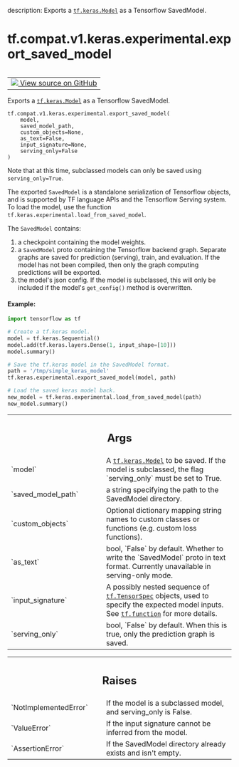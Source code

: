 description: Exports a <a href="../../../../../tf/keras/Model.md"><code>tf.keras.Model</code></a> as a Tensorflow SavedModel.

<div itemscope itemtype="http://developers.google.com/ReferenceObject">
<meta itemprop="name" content="tf.compat.v1.keras.experimental.export_saved_model" />
<meta itemprop="path" content="Stable" />
</div>

# tf.compat.v1.keras.experimental.export_saved_model

<!-- Insert buttons and diff -->

<table class="tfo-notebook-buttons tfo-api nocontent" align="left">
<td>
  <a target="_blank" href="https://github.com/keras-team/keras/tree/v2.9.0/keras/saving/saved_model_experimental.py#L53-L137">
    <img src="https://www.tensorflow.org/images/GitHub-Mark-32px.png" />
    View source on GitHub
  </a>
</td>
</table>



Exports a <a href="../../../../../tf/keras/Model.md"><code>tf.keras.Model</code></a> as a Tensorflow SavedModel.

<pre class="devsite-click-to-copy prettyprint lang-py tfo-signature-link">
<code>tf.compat.v1.keras.experimental.export_saved_model(
    model,
    saved_model_path,
    custom_objects=None,
    as_text=False,
    input_signature=None,
    serving_only=False
)
</code></pre>



<!-- Placeholder for "Used in" -->

Note that at this time, subclassed models can only be saved using
`serving_only=True`.

The exported `SavedModel` is a standalone serialization of Tensorflow objects,
and is supported by TF language APIs and the Tensorflow Serving system.
To load the model, use the function
`tf.keras.experimental.load_from_saved_model`.

The `SavedModel` contains:

1. a checkpoint containing the model weights.
2. a `SavedModel` proto containing the Tensorflow backend graph. Separate
   graphs are saved for prediction (serving), train, and evaluation. If
   the model has not been compiled, then only the graph computing predictions
   will be exported.
3. the model's json config. If the model is subclassed, this will only be
   included if the model's `get_config()` method is overwritten.

#### Example:



```python
import tensorflow as tf

# Create a tf.keras model.
model = tf.keras.Sequential()
model.add(tf.keras.layers.Dense(1, input_shape=[10]))
model.summary()

# Save the tf.keras model in the SavedModel format.
path = '/tmp/simple_keras_model'
tf.keras.experimental.export_saved_model(model, path)

# Load the saved keras model back.
new_model = tf.keras.experimental.load_from_saved_model(path)
new_model.summary()
```

<!-- Tabular view -->
 <table class="responsive fixed orange">
<colgroup><col width="214px"><col></colgroup>
<tr><th colspan="2"><h2 class="add-link">Args</h2></th></tr>

<tr>
<td>
`model`
</td>
<td>
A <a href="../../../../../tf/keras/Model.md"><code>tf.keras.Model</code></a> to be saved. If the model is subclassed, the flag
`serving_only` must be set to True.
</td>
</tr><tr>
<td>
`saved_model_path`
</td>
<td>
a string specifying the path to the SavedModel directory.
</td>
</tr><tr>
<td>
`custom_objects`
</td>
<td>
Optional dictionary mapping string names to custom classes
or functions (e.g. custom loss functions).
</td>
</tr><tr>
<td>
`as_text`
</td>
<td>
bool, `False` by default. Whether to write the `SavedModel` proto
in text format. Currently unavailable in serving-only mode.
</td>
</tr><tr>
<td>
`input_signature`
</td>
<td>
A possibly nested sequence of <a href="../../../../../tf/TensorSpec.md"><code>tf.TensorSpec</code></a> objects, used
to specify the expected model inputs. See <a href="../../../../../tf/function.md"><code>tf.function</code></a> for more details.
</td>
</tr><tr>
<td>
`serving_only`
</td>
<td>
bool, `False` by default. When this is true, only the
prediction graph is saved.
</td>
</tr>
</table>



<!-- Tabular view -->
 <table class="responsive fixed orange">
<colgroup><col width="214px"><col></colgroup>
<tr><th colspan="2"><h2 class="add-link">Raises</h2></th></tr>

<tr>
<td>
`NotImplementedError`
</td>
<td>
If the model is a subclassed model, and serving_only is
False.
</td>
</tr><tr>
<td>
`ValueError`
</td>
<td>
If the input signature cannot be inferred from the model.
</td>
</tr><tr>
<td>
`AssertionError`
</td>
<td>
If the SavedModel directory already exists and isn't empty.
</td>
</tr>
</table>

